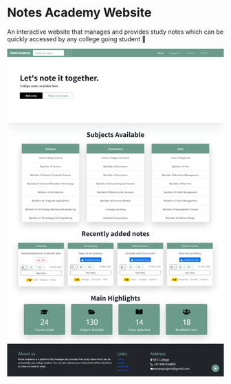 # Notes Academy Website

An interactive website that manages and provides study notes which can be quickly accessed by any college going student 📝

<img alt="Index.jsp" src="https://github.com/Kevin-Menezes/Notes-Academy/blob/main/Index.png">
